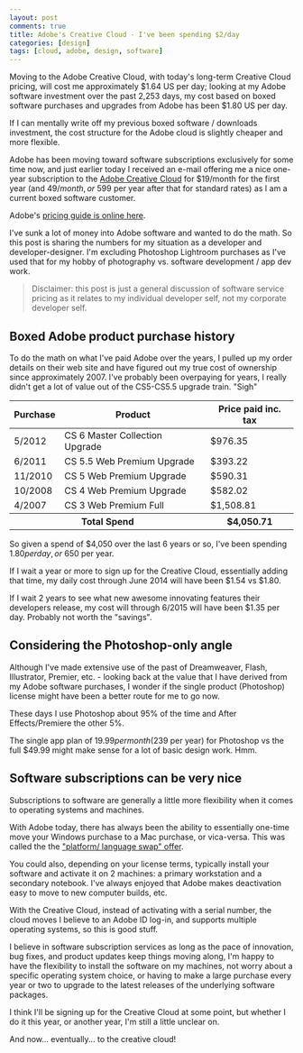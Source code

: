 ```yaml
---
layout: post
comments: true
title: Adobe's Creative Cloud - I've been spending $2/day
categories: [design]
tags: [cloud, adobe, design, software]
---
```

Moving to the Adobe Creative Cloud, with today's long-term Creative Cloud pricing, will cost me approximately $1.64 US per day; looking at my Adobe software investment over the past 2,253 days, my cost based on boxed software purchases and upgrades from Adobe has been $1.80 US per day.

If I can mentally write off my previous boxed software / downloads investment, the cost structure for the Adobe cloud is slightly cheaper and more flexible.

Adobe has been moving toward software subscriptions exclusively for some time now, and just earlier today I received an e-mail offering me a nice one-year subscription to the [Adobe Creative Cloud](http://www.adobe.com/products/creativecloud.html) for $19/month for the first year (and $49/month, or ~$599 per year after that for standard rates) as I am a current boxed software customer.

Adobe's [pricing guide is online here](http://www.adobe.com/products/creativecloud/buying-guide.html).

I've sunk a lot of money into Adobe software and wanted to do the math. So this post is sharing the numbers for my situation as a developer and developer-designer. I'm excluding Photoshop Lightroom purchases as I've used that for my hobby of photography vs. software development / app dev work.

> Disclaimer: this post is just a general discussion of software service pricing as it relates to my individual developer self, not my corporate developer self.

## Boxed Adobe product purchase history

To do the math on what I've paid Adobe over the years, I pulled up my order details on their web site and have figured out my true cost of ownership since approximately 2007. I've probably been overpaying for years, I really didn't get a lot of value out of the CS5-CS5.5 upgrade train. "Sigh"

<table class="table">
<thead>
<tr>
<th>Purchase</th>
<th>Product</th>
<th>Price paid inc. tax</th>
</tr>
</thead>
<tbody>
<tr>
<td>5/2012</td>
<td>CS 6 Master Collection Upgrade</td>
<td>$976.35</td>
</tr>
<tr>
<td>6/2011</td>
<td>CS 5.5 Web Premium Upgrade</td>
<td>$393.22</td>
</tr>
<tr>
<td>11/2010</td>
<td>CS 5 Web Premium Upgrade</td>
<td>$590.31</td>
</tr>
<tr>
<td>10/2008</td>
<td>CS 4 Web Premium Upgrade</td>
<td>$582.02</td>
</tr>
<tr>
<td>4/2007</td>
<td>CS 3 Web Premium Full</td>
<td>$1,508.81</td>
</tr>
<tr class="info">
<th colspan="2">Total Spend</th>
<th>$4,050.71</th>
</tr>
</tbody>
</table>

So given a spend of $4,050 over the last 6 years or so, I've been spending $1.80 per day, or ~$650 per year.

If I wait a year or more to sign up for the Creative Cloud, essentially adding that time, my daily cost through June 2014 will have been $1.54 vs $1.80.

If I wait 2 years to see what new awesome innovating features their developers release, my cost will through 6/2015 will have been $1.35 per day. Probably not worth the "savings".

## Considering the Photoshop-only angle

Although I've made extensive use of the past of Dreamweaver, Flash, Illustrator, Premier, etc. - looking back at the value that I have derived from my Adobe software purchases, I wonder if the single product (Photoshop) license might have been a better route for me to go now.

These days I use Photoshop about 95% of the time and After Effects/Premiere the other 5%.

The single app plan of $19.99 per month ($239 per year) for Photoshop vs the full $49.99 might make sense for a lot of basic design work. Hmm.

## Software subscriptions can be very nice

Subscriptions to software are generally a little more flexibility when it comes to operating systems and machines.

With Adobe today, there has always been the ability to essentially one-time move your Windows purchase to a Mac purchase, or vica-versa. This was called the the ["platform/ language swap" offer](http://helpx.adobe.com/x-productkb/policy-pricing/order-product-platform-language-swap.html?PID=2159997).

You could also, depending on your license terms, typically install your software and activate it on 2 machines: a primary workstation and a secondary notebook. I've always enjoyed that Adobe makes deactivation easy to move to new computer builds, etc.

With the Creative Cloud, instead of activating with a serial number, the cloud moves I believe to an Adobe ID log-in, and supports multiple operating systems, so this is good stuff.

I believe in software subscription services as long as the pace of innovation, bug fixes, and product updates keep things moving along, I'm happy to have the flexibility to install the software on my machines, not worry about a specific operating system choice, or having to make a large purchase every year or two to upgrade to the latest releases of the underlying software packages.

I think I'll be signing up for the Creative Cloud at some point, but whether I do it this year, or another year, I'm still a little unclear on. 

And now... eventually... to the creative cloud!